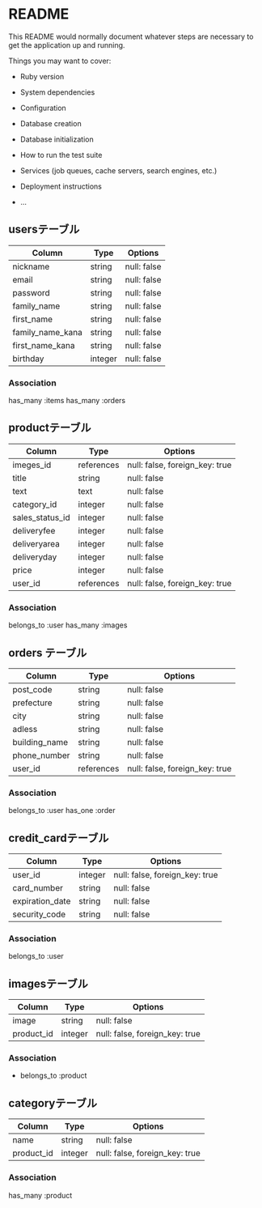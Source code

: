 # README

This README would normally document whatever steps are necessary to get the
application up and running.

Things you may want to cover:

* Ruby version

* System dependencies

* Configuration

* Database creation

* Database initialization

* How to run the test suite

* Services (job queues, cache servers, search engines, etc.)

* Deployment instructions

* ...

## usersテーブル
|Column|Type|Options|
|------|----|-------|
| nickname         | string  | null: false |
| email            | string  | null: false |
| password         | string  | null: false |
| family_name        | string  | null: false |
| first_name       | string  | null: false |
| family_name_kana   | string  | null: false |
| first_name_kana  | string  | null: false |
| birthday         | integer | null: false |

### Association
 has_many :items
 has_many :orders

## productテーブル
|Column|Type|Options|
|------|----|-------|
| imeges_id | references | null: false, foreign_key: true |
| title | string | null: false |
| text | text | null: false |
| category_id | integer | null: false |
| sales_status_id | integer | null: false |
| deliveryfee | integer | null: false |
| deliveryarea | integer | null: false  |
| deliveryday | integer | null: false |
| price | integer | null: false |
| user_id | references | null: false, foreign_key: true |

### Association
belongs_to :user
has_many   :images

## orders テーブル
|Column|Type|Options|
|------|----|-------|
| post_code | string | null: false|
| prefecture | string | null: false|
| city | string | null: false|
| adless | string | null: false|
| building_name | string | null: false|
| phone_number | string | null: false|
| user_id | references | null: false, foreign_key: true |

### Association
belongs_to :user
has_one :order

 ## credit_cardテーブル
|Column|Type|Options|
|------|----|-------|
|user_id|integer|null: false, foreign_key: true|
|card_number|string|null: false|
|expiration_date|string|null: false|
|security_code|string|null: false|

### Association
belongs_to :user

## imagesテーブル
|Column|Type|Options|
|------|----|-------|
| image | string | null: false |
| product_id | integer | null: false, foreign_key: true |

### Association
- belongs_to :product

## categoryテーブル
|Column|Type|Options|
|------|----|-------|
| name | string | null: false |
| product_id | integer | null: false, foreign_key: true |

### Association
 has_many :product